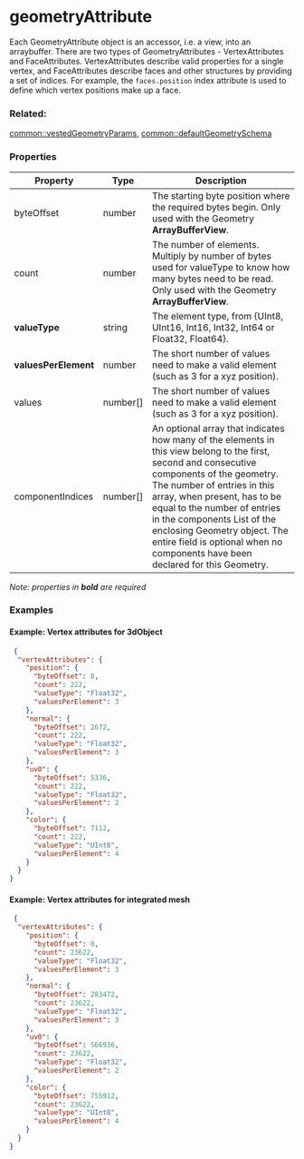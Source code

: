 # geometryAttribute

Each GeometryAttribute object is an accessor, i.e. a view, into an arraybuffer. There are two types of GeometryAttributes - VertexAttributes and FaceAttributes. VertexAttributes describe valid properties for a single vertex, and FaceAttributes describe faces and other structures by providing a set of indices. For example, the <code>faces.position</code> index attribute is used to define which vertex positions make up a face.

### Related:

[common::vestedGeometryParams](vestedGeometryParams.md), [common::defaultGeometrySchema](defaultGeometrySchema.md)
### Properties

| Property | Type | Description |
| --- | --- | --- |
| byteOffset | number | The starting byte position where the required bytes begin. Only used with the Geometry **ArrayBufferView**. |
| count | number | The number of elements. Multiply by number of bytes used for valueType to know how many bytes need to be read. Only used with the Geometry **ArrayBufferView**. |
| **valueType** | string | The element type, from {UInt8, UInt16, Int16, Int32, Int64 or Float32, Float64}. |
| **valuesPerElement** | number | The short number of values need to make a valid element (such as 3 for a xyz position). |
| values | number[] | The short number of values need to make a valid element (such as 3 for a xyz position). |
| componentIndices | number[] | An optional array that indicates how many of the elements in this view belong to the first, second and consecutive components of the geometry. The number of entries in this array, when present, has to be equal to the number of entries in the components List of the enclosing Geometry object. The entire field is optional when no components have been declared for this Geometry. |

*Note: properties in **bold** are required*

### Examples 

#### Example: Vertex attributes for 3dObject 

```json
 {
  "vertexAttributes": {
    "position": {
      "byteOffset": 8,
      "count": 222,
      "valueType": "Float32",
      "valuesPerElement": 3
    },
    "normal": {
      "byteOffset": 2672,
      "count": 222,
      "valueType": "Float32",
      "valuesPerElement": 3
    },
    "uv0": {
      "byteOffset": 5336,
      "count": 222,
      "valueType": "Float32",
      "valuesPerElement": 2
    },
    "color": {
      "byteOffset": 7112,
      "count": 222,
      "valueType": "UInt8",
      "valuesPerElement": 4
    }
  }
} 
```

#### Example: Vertex attributes for integrated mesh 

```json
 {
  "vertexAttributes": {
    "position": {
      "byteOffset": 8,
      "count": 23622,
      "valueType": "Float32",
      "valuesPerElement": 3
    },
    "normal": {
      "byteOffset": 283472,
      "count": 23622,
      "valueType": "Float32",
      "valuesPerElement": 3
    },
    "uv0": {
      "byteOffset": 566936,
      "count": 23622,
      "valueType": "Float32",
      "valuesPerElement": 2
    },
    "color": {
      "byteOffset": 755912,
      "count": 23622,
      "valueType": "UInt8",
      "valuesPerElement": 4
    }
  }
} 
```

